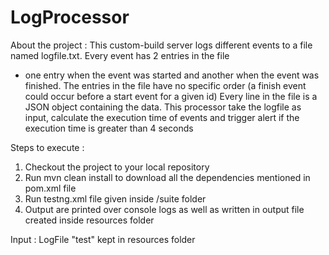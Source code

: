 # LogProcessor

About the project :
This custom-build server logs different events to a file named logfile.txt. Every event has 2 entries in the file 
- one entry when the event was started and another when the event was finished. The entries in the file have 
no specific order (a finish event could occur before a start event for a given id) Every line in the file is a 
JSON object containing the data. 
This processor take the logfile as input, calculate the execution time of events and trigger alert if the execution time is greater than 4 seconds

Steps to execute :

1. Checkout the project to your local repository
2. Run mvn clean install to download all the dependencies mentioned in pom.xml file
3. Run testng.xml file given inside /suite folder
4. Output are printed over console logs as well as written in output file created inside resources folder

Input :
LogFile "test" kept in resources folder



